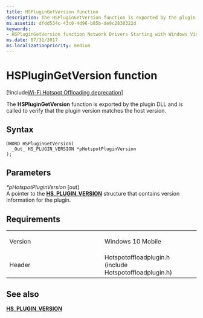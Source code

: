 ```yaml
---
title: HSPluginGetVersion function
description: The HSPluginGetVersion function is exported by the plugin DLL and is called to verify that the plugin version matches the host version.
ms.assetid: dfdd534c-43c0-4d96-b85b-de9c2830322d
keywords: 
- HSPluginGetVersion function Network Drivers Starting with Windows Vista
ms.date: 07/31/2017
ms.localizationpriority: medium
---
```


# HSPluginGetVersion function

[!include[Wi-Fi Hotspot Offloading deprecation](../includes/wi-fi-hotspot-offloading-deprecation.md)]


The **HSPluginGetVersion** function is exported by the plugin DLL and is called to verify that the plugin version matches the host version.

Syntax
------

```ManagedCPlusPlus
DWORD HSPluginGetVersion(
  _Out_ HS_PLUGIN_VERSION *pHotspotPluginVersion
);
```

Parameters
----------

*\*pHotspotPluginVersion* \[out\]  
A pointer to the [**HS\_PLUGIN\_VERSION**](hs-plugin-version.md) structure that contains version information for the plugin.

Requirements
------------

<table>
<colgroup>
<col width="50%" />
<col width="50%" />
</colgroup>
<tbody>
<tr class="odd">
<td><p>Version</p></td>
<td><p>Windows 10 Mobile</p></td>
</tr>
<tr class="even">
<td><p>Header</p></td>
<td>Hotspotoffloadplugin.h (include Hotspotoffloadplugin.h)</td>
</tr>
</tbody>
</table>

## See also


[**HS\_PLUGIN\_VERSION**](hs-plugin-version.md)

 

 




